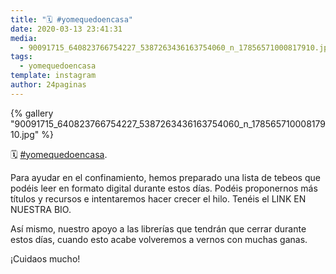 ```yaml
---
title: "🗓 #yomequedoencasa"
date: 2020-03-13 23:41:31
media: 
  - 90091715_640823766754227_5387263436163754060_n_17856571000817910.jpg
tags: 
  - yomequedoencasa
template: instagram
author: 24paginas
---
```


{% gallery "90091715_640823766754227_5387263436163754060_n_17856571000817910.jpg" %}

🗓 [#yomequedoencasa](/tags/yomequedoencasa).

Para ayudar en el confinamiento, hemos preparado una lista de tebeos que podéis leer en formato digital durante estos días. Podéis proponernos más títulos y recursos e intentaremos hacer crecer el hilo. Tenéis el LINK EN NUESTRA BIO.

Así mismo, nuestro apoyo a las librerías que tendrán que cerrar durante estos días, cuando esto acabe volveremos a vernos con muchas ganas.

¡Cuidaos mucho!
